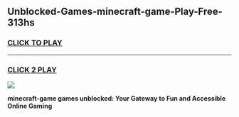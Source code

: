 
## Unblocked-Games-minecraft-game-Play-Free-313hs
<h3>
<a href="https://premium76.site?title=minecraft-game&ref=09A">CLICK TO PLAY</a></h3>
<hr>

<h3>
<a href="https://premium76.site?title=minecraft-game&ref=09A">CLICK 2 PLAY</a>
  
</h3>

<a href="https://premium76.site?title=minecraft-game&ref=09A"><img src="https://clearcache.store/games.png"></a>


**minecraft-game games unblocked: Your Gateway to Fun and Accessible Online Gaming**
